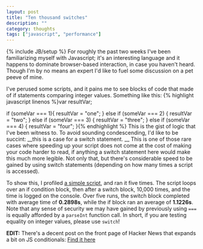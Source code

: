 ```yaml
---
layout: post
title: "Ten thousand switches"
description: ""
category: thoughts
tags: ["javascript", "performance"]
---
```

{% include JB/setup %}
For roughly the past two weeks I've been familiarizing myself with Javascript;
it's an interesting language and it happens to dominate browser-based
interaction, in case you haven't heard. Though I'm by no means an expert
I'd like to fuel some discussion on a pet peeve of mine.

I've perused some scripts, and it pains me to see blocks of code that made of
if statements comparing integer values. Something like this:
{% highlight javascript linenos %}var resultVar;

if (someVar === 1){
  resultVar = "one";
} else if (someVar === 2) {
  resultVar = "two";
} else if (someVar === 3) {
  resultVar = "three";
} else if (someVar === 4) {
  resultVar = "four";
}{% endhighlight %}
This is the gist of logic that I've been witness to. To avoid sounding
condescending, I'd like to be succint: __this is a case for a switch statement.
__ This is one of those rare cases where speeding up your script does not come
at the cost of making your code harder to read, if anything a switch statement
here would make this much more legible. Not only that, but there's considerable
speed to be gained by using switch statements \(depending on how many times a
script is accessed\).

To show this, I profiled [a simple script](https://gist.github.com/4255776),
and ran it five times. The script loops over an if condition block, then after
a switch block, 10,000 times, and the time is logged on the console. Over five
runs, the switch block completed with average time of __0.2898s__, while the
if block ran an average of __1.1226s__. Note that any sense of security
we may have gained by previously using `===` is equally afforded by a
`parseInt` function call. In short, if you are testing equality on integer
values, please use `switch`!

__EDIT:__ There's a decent post on the front page of Hacker News that expands
a bit on JS conditionals:
[Find it here](http://rmurphey.com/blog/2012/12/10/js-conditionals/)
